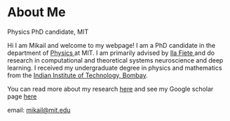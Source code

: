 # About Me
Physics PhD candidate, MIT

Hi I am Mikail and welcome to my webpage! I am a PhD candidate in the department of <a href = 'https://physics.mit.edu'> Physics </a> at MIT. I am primarily advised by <a href = '(fietelab.mit.edu)'> Ila Fiete </a> and do research in computational and theoretical systems neuroscience and deep learning. I received my undergraduate degree in physics and mathematics from the <a href = 'https://en.wikipedia.org/wiki/IIT_Bombay'> Indian Institute of Technology, Bombay</a>.


You can read more about my research <a href ='https://mikailkhona.github.io/content/research.html'>here</a> and see my Google scholar page <a href ='https://scholar.google.com/citations?user=K5f0SYQAAAAJ&hl=en'> here </a>
 
 email: mikail@mit.edu

 
 
 
 





